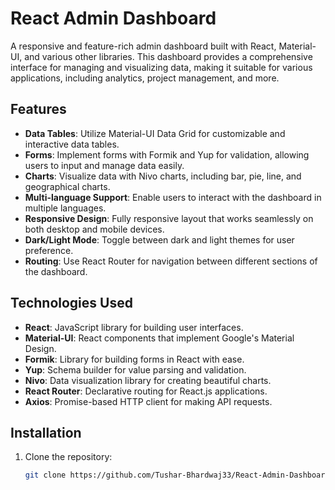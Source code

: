 # React Admin Dashboard

A responsive and feature-rich admin dashboard built with React, Material-UI, and various other libraries. This dashboard provides a comprehensive interface for managing and visualizing data, making it suitable for various applications, including analytics, project management, and more.

## Features

- **Data Tables**: Utilize Material-UI Data Grid for customizable and interactive data tables.
- **Forms**: Implement forms with Formik and Yup for validation, allowing users to input and manage data easily.
- **Charts**: Visualize data with Nivo charts, including bar, pie, line, and geographical charts.
- **Multi-language Support**: Enable users to interact with the dashboard in multiple languages.
- **Responsive Design**: Fully responsive layout that works seamlessly on both desktop and mobile devices.
- **Dark/Light Mode**: Toggle between dark and light themes for user preference.
- **Routing**: Use React Router for navigation between different sections of the dashboard.

## Technologies Used

- **React**: JavaScript library for building user interfaces.
- **Material-UI**: React components that implement Google's Material Design.
- **Formik**: Library for building forms in React with ease.
- **Yup**: Schema builder for value parsing and validation.
- **Nivo**: Data visualization library for creating beautiful charts.
- **React Router**: Declarative routing for React.js applications.
- **Axios**: Promise-based HTTP client for making API requests.

## Installation

1. Clone the repository:
   ```bash
   git clone https://github.com/Tushar-Bhardwaj33/React-Admin-Dashboard.git
